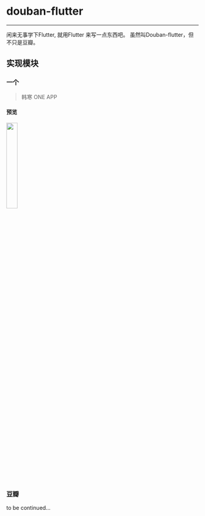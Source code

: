# douban-flutter
---
闲来无事学下Flutter, 就用Flutter 来写一点东西吧。
虽然叫Douban-flutter，但不只是豆瓣。

## 实现模块

### 一个

> 韩寒 ONE APP

####  预览
<div>
  <img width="24%" src="./assets/screen_shot/one_index.png"/>
</div>

### 豆瓣
to be continued...
